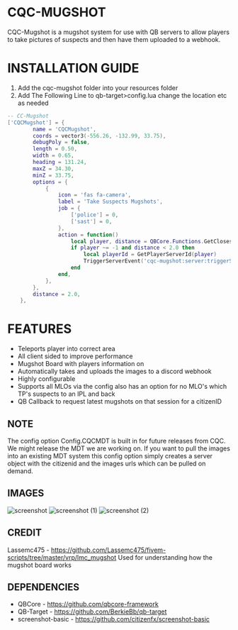 # CQC-MUGSHOT

CQC-Mugshot is a mugshot system for use with QB servers to allow players to take pictures of suspects and then have them uploaded to a webhook.
<br>
<h1>INSTALLATION GUIDE</h1>

1. Add the cqc-mugshot folder into your resources folder
2. Add The Following Line to qb-target>config.lua change the location etc as needed

```lua
-- CC-Mugshot
['CQCMugshot'] = {
		name = 'CQCMugshot',
		coords = vector3(-556.26, -132.99, 33.75),
		debugPoly = false,
		length = 0.50,
		width = 0.65,
		heading = 131.24,
		maxZ = 34.30,
		minZ = 33.75,
		options = {
			{
				icon = 'fas fa-camera',
				label = 'Take Suspects Mugshots',
				job = {
					['police'] = 0,
					['sast'] = 0,
				},
				action = function()
					local player, distance = QBCore.Functions.GetClosestPlayer(GetEntityCoords(PlayerPedId()))
                    if player ~= -1 and distance < 2.0 then
                        local playerId = GetPlayerServerId(player)
						TriggerServerEvent('cqc-mugshot:server:triggerSuspect', playerId)
					end
				end,
			},
		},
		distance = 2.0,
	},
```

<h1>FEATURES</h1>

- Teleports player into correct area
- All client sided to improve performance
- Mugshot Board with players information on
- Automatically takes and uploads the images to a discord webhook
- Highly configurable
- Supports all MLOs via the config also has an option for no MLO's which TP's suspects to an IPL and back
- QB Callback to request latest mugshots on that session for a citizenID


<h2>NOTE</h2>
The config option Config.CQCMDT is built in for future releases from CQC. We might release the MDT we are working on. If you want to pull the images into an existing MDT system this config option simply creates a server object with the citizenid and the images urls which can be pulled on demand.

<h2>IMAGES</h2>

![screenshot](https://user-images.githubusercontent.com/32689432/143718564-8941f692-4c04-42e2-9ea2-41629236552b.jpg)
![screenshot (1)](https://user-images.githubusercontent.com/32689432/143718578-43d855e3-d705-4d40-80be-28d098e2467f.jpg)
![screenshot (2)](https://user-images.githubusercontent.com/32689432/143718597-fed1251e-d855-449a-ad13-dd7990057dab.jpg)


**CREDIT**
-----
Lassemc475 - https://github.com/Lassemc475/fivem-scripts/tree/master/vrp/lmc_mugshot
Used for understanding how the mugshot board works

**DEPENDENCIES**
-----

- QBCore - https://github.com/qbcore-framework
- QB-Target - https://github.com/BerkieBb/qb-target
- screenshot-basic - https://github.com/citizenfx/screenshot-basic
